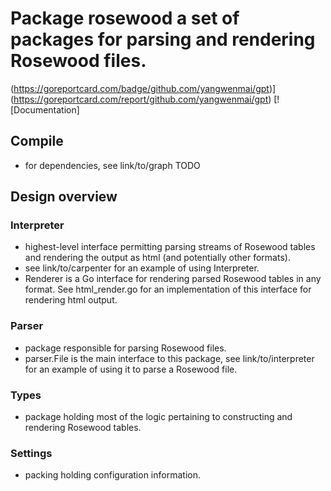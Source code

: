 # Package rosewood a set of packages for parsing and rendering Rosewood files.
(https://goreportcard.com/badge/github.com/yangwenmai/gpt)](https://goreportcard.com/report/github.com/yangwenmai/gpt)  [![Documentation]

## Compile
- for dependencies, see link/to/graph TODO

## Design overview
### Interpreter 
- highest-level interface permitting parsing streams of Rosewood tables and rendering the output as html (and potentially other formats).
- see link/to/carpenter for an example of using Interpreter. 
- Renderer is a Go interface for rendering parsed Rosewood tables in any format. See html_render.go for an implementation of this interface for rendering html output.

### Parser
- package responsible for parsing Rosewood files.
- parser.File is the main interface to this package, see link/to/interpreter for an example of using it to parse a Rosewood file.

### Types
- package holding most of the logic pertaining to constructing and rendering Rosewood tables.

### Settings
- packing holding configuration information.

